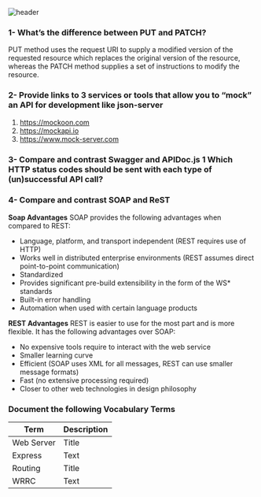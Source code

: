 ![header](https://pcgservices.com/wp-content/uploads/2018/10/high_technology_industry.png)

### 1- What’s the difference between PUT and PATCH?
PUT method uses the request URI to supply a modified version of the requested resource which replaces the original version of the resource, whereas the PATCH method supplies a set of instructions to modify the resource.

### 2- Provide links to 3 services or tools that allow you to “mock” an API for development like json-server
1. https://mockoon.com
2. https://mockapi.io
3. https://www.mock-server.com
### 3- Compare and contrast Swagger and APIDoc.js 1 Which HTTP status codes should be sent with each type of (un)successful API call?
### 4- Compare and contrast SOAP and ReST
**Soap Advantages**
SOAP provides the following advantages when compared to REST:
*    Language, platform, and transport independent (REST requires use of HTTP)
*    Works well in distributed enterprise environments (REST assumes direct point-to-point communication)
*    Standardized
*    Provides significant pre-build extensibility in the form of the WS* standards
*    Built-in error handling
*    Automation when used with certain language products

**REST Advantages**
REST is easier to use for the most part and is more flexible. It has the following advantages over SOAP:
*    No expensive tools require to interact with the web service
*    Smaller learning curve
*    Efficient (SOAP uses XML for all messages, REST can use smaller message formats)
*    Fast (no extensive processing required)
*    Closer to other web technologies in design philosophy
### Document the following Vocabulary Terms

| Term | Description |
| --- | ----------- |
| Web Server | Title |
| Express | Text |
| Routing | Title |
| WRRC | Text |
